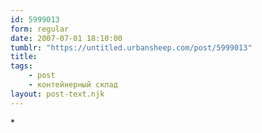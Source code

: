 ```yaml
---
id: 5999013
form: regular
date: 2007-07-01 18:10:00
tumblr: "https://untitled.urbansheep.com/post/5999013"
title:
tags:
    - post
    - контейнерный склад
layout: post-text.njk
---
```


<p>*</p>

